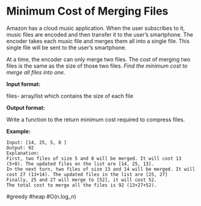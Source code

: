 Minimum Cost of Merging Files
===



Amazon has a cloud music application. When the user subscribes to it, music files are encoded and then transfer it to the user’s smartphone. The encoder takes each music file and merges them all into a single file. This single file will be sent to the user’s smartphone.

At a time, the encoder can only merge two files. The cost of merging two files is the same as the size of those two files. *Find the minimum cost to merge all files into one.*



**Input format:**

files- array/list which contains the size of each file



**Output format:**

Write a function to the return minimum cost required to compress files.



**Example:**

```
Input: [14, 25, 5, 8 ]
Output: 92
Explanation:
First, two files of size 5 and 8 will be merged. It will cost 13 (5+8). The updated files on the list are [14, 25, 13].
In the next turn, two files of size 13 and 14 will be merged. It will cost 27 (13+14). The updated files in the list are [25, 27]
Finally, 25 and 27 will merge to [52], it will cost 52.
The total cost to merge all the files is 92 (13+27+52).
```



#greedy 	#heap 	#O(n.log_n)